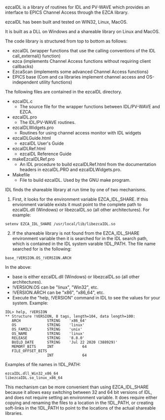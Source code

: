 ezcaIDL is a library of routines for IDL and PV-WAVE which provides an
interface to EPICS Channel Access through the EZCA library.

ezcaIDL has been built and tested on WIN32, Linux, MacOS.

It is built as a DLL on Windows and a shareable library on Linux and MacOS.

The code library is structured from top to bottom as follows:
- ezcaIDL  (wrapper functions that use the calling conventions of the IDL call_external() function)
- ezca (implements Channel Access functions without requiring client callbacks)
- EzcaScan (implements some advanced Channel Access functions)
- EPICS base (Com and ca libraries implement channel access and OS-independent utility functions)

The following files are contained in the ezcaIDL directory.

- ezcaIDL.c
  - The source file for the wrapper functions between IDL/PV-WAVE and EZCA.
- ezcaIDL.pro
  - The IDL/PV-WAVE routines.
- ezcaIDLWidgets.pro
  - Routines for using channel access monitor with IDL widgets
- ezcaIDLGuide.html
  - ezcaIDL User's Guide
- ezcaIDLRef.html
  - ezcaIDL Reference Guide
- makeEzcaIDLRef.pro
  - An IDL procedure to build ezcaIDLRef.html from the documentation headers in
    ezcaIDL.PRO and ezcaIDLWidgets.pro.
- Makefile
  - File to build ezcaIDL. Used by the GNU make program.

IDL finds the shareable library at run time by one of two mechanisms.

1) First, it looks for the environment variable EZCA_IDL_SHARE.  If this envionment
variable exists it must point to the complete path to ezcaIDL.dll (Windows) or
libezcaIDL.so (all other architectures).  For example:
```
setenv EZCA_IDL_SHARE /usr/local/lib/libezcaIDL.so
```
2) If the shareable library is not found from the EZCA_IDL_SHARE environment variable
then it is searched for in the IDL search path, which is contained in the IDL system varable !IDL_PATH.
The file name searched for is the following:
```
base_!VERSION.OS_!VERSION.ARCH
```
In the above:
- base is either ezcaIDL.dll (Windows) or libezcaIDL.so (all other architectures). 
- !VERSION.OS can be "linux", "Win32", etc.  
- !VERSION.ARCH can be "x86", "x86_64", etc. 
- Execute the "help, !VERSION" command in IDL to see the values for your system. Example:
```
IDL> help, !VERSION
** Structure !VERSION, 8 tags, length=104, data length=100:
   ARCH            STRING    'x86_64'
   OS              STRING    'linux'
   OS_FAMILY       STRING    'unix'
   OS_NAME         STRING    'linux'
   RELEASE         STRING    '8.8.0'
   BUILD_DATE      STRING    'Jul 22 2020 (388929)'
   MEMORY_BITS     INT             64
   FILE_OFFSET_BITS
                   INT             64
```

Examples of file names in !IDL_PATH:
```
ezcaIDL.dll_Win32_x86_64
libezcaIDL.so_linux_x86_64
```
This mechanism can be more convenient than using EZCA_IDL_SHARE because it allows
easy switching between 32 and 64 bit versions of IDL, and does not require setting an
environment variable.  It does require either copying and renaming the files to a
location in the !IDL_PATH, or creating soft-links in the !IDL_PATH to point to the
locations of the actual shareable libraries.
